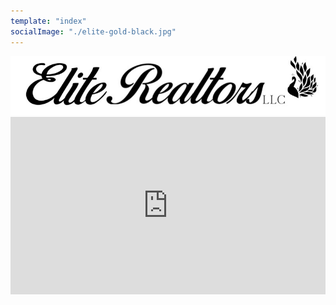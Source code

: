 ```yaml
---
template: "index"
socialImage: "./elite-gold-black.jpg"
---
```


<style>
  .iframe-container {
    position: relative;
    overflow: hidden;
    max-width: 100%;
    padding-top: 56.25%; /* 16:9 aspect ratio (height/width) */
  }

  iframe {
    position: absolute;
    top: 0;
    left: 0;
    width: 100%;
    height: 100%;
    border: 0; /* Remove iframe border */
  }
</style>

<div style="text-align: center;">
  <img src="https://raw.githubusercontent.com/charles-hood/redesign-elite-1/master/content/pages/main/elite-banner-800x150.jpg" alt="Elite Banner">
</div>

<div class="iframe-container">
  <iframe src="https://my.flexmls.com/BonnieHood/search/shared_links/9plb9/listings" width="100%" frameborder="0" style="border:0;"></iframe>
</div>

